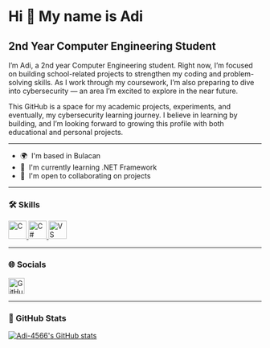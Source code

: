 Hi 👋 My name is Adi
====================

2nd Year Computer Engineering Student
-------------------------------------

I’m Adi, a 2nd year Computer Engineering student. Right now, I’m focused on building school-related projects to strengthen my coding and problem-solving skills. As I work through my coursework, I’m also preparing to dive into cybersecurity — an area I’m excited to explore in the near future.

This GitHub is a space for my academic projects, experiments, and eventually, my cybersecurity learning journey. I believe in learning by building, and I’m looking forward to growing this profile with both educational and personal projects.

---

- 🌍  I'm based in Bulacan  
- 🧠  I'm currently learning .NET Framework  
- 🤝  I'm open to collaborating on projects  

---

### 🛠 Skills

<p align="left">
  <a href="https://docs.microsoft.com/en-us/cpp/?view=msvc-170" target="_blank" rel="noreferrer">
    <img src="https://raw.githubusercontent.com/danielcranney/readme-generator/main/public/icons/skills/c-colored.svg" width="36" height="36" alt="C" title="C"/>
  </a>
  <a href="https://docs.microsoft.com/en-us/dotnet/csharp/" target="_blank" rel="noreferrer">
    <img src="https://raw.githubusercontent.com/danielcranney/readme-generator/main/public/icons/skills/csharp-colored.svg" width="36" height="36" alt="C#" title="C#"/>
  </a>
  <a href="https://code.visualstudio.com/" target="_blank" rel="noreferrer">
    <img src="https://raw.githubusercontent.com/danielcranney/readme-generator/main/public/icons/skills/visualstudiocode-colored.svg" width="36" height="36" alt="VS Code" title="VS Code"/>
  </a>
</p>

---

### 🌐 Socials

<p align="left">
  <a href="https://github.com/Adi-4566" target="_blank" rel="noreferrer">
    <picture>
      <source media="(prefers-color-scheme: dark)" srcset="https://raw.githubusercontent.com/danielcranney/readme-generator/main/public/icons/socials/github-dark.svg" />
      <source media="(prefers-color-scheme: light)" srcset="https://raw.githubusercontent.com/danielcranney/readme-generator/main/public/icons/socials/github.svg" />
      <img src="https://raw.githubusercontent.com/danielcranney/readme-generator/main/public/icons/socials/github.svg" width="32" height="32" alt="GitHub" title="GitHub" />
    </picture>
  </a>
</p>

---

### 🧰 GitHub Stats

<a href="https://github.com/Adi-4566">
  <img src="https://github-readme-stats.vercel.app/api?username=Adi-4566&show_icons=true&count_private=true&title_color=0891b2&text_color=ffffff&icon_color=0891b2&bg_color=1c1917&hide_border=true" alt="Adi-4566's GitHub stats" />
</a>
